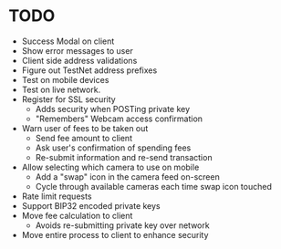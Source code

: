 # TODO

* Success Modal on client
* Show error messages to user
* Client side address validations
* Figure out TestNet address prefixes
* Test on mobile devices
* Test on live network.
* Register for SSL security
  * Adds security when POSTing private key
  * "Remembers" Webcam access confirmation
* Warn user of fees to be taken out
  * Send fee amount to client
  * Ask user's confirmation of spending fees
  * Re-submit information and re-send transaction
* Allow selecting which camera to use on mobile
  * Add a "swap" icon in the camera feed on-screen
  * Cycle through available cameras each time swap icon touched
* Rate limit requests
* Support BIP32 encoded private keys
* Move fee calculation to client
  * Avoids re-submitting private key over network
* Move entire process to client to enhance security
